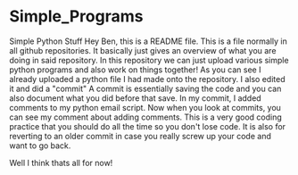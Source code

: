 # Simple_Programs
Simple Python Stuff
Hey Ben, this is a README file. This is a file normally in all github repositories. 
It basically just gives an overview of what you are doing in said repository.
In this repository we can just upload various simple python programs and also work on things together!
As you can see I already uploaded a python file I had made onto the repository. I also edited it and did a "commit"
A commit is essentially saving the code and you can also document what you did before that save.
In my commit, I added comments to my python email script. Now when you look at commits, you can see my comment about adding comments. 
This is a very good coding practice that you should do all the time so you don't lose code. It is also for reverting to an older commit
in case you really screw up your code and want to go back. 

Well I think thats all for now!
